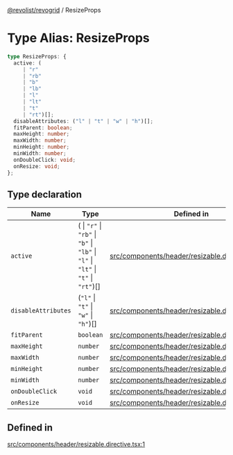 [@revolist/revogrid](README.md) / ResizeProps

# Type Alias: ResizeProps

```ts
type ResizeProps: {
  active: (
     | "r"
     | "rb"
     | "b"
     | "lb"
     | "l"
     | "lt"
     | "t"
     | "rt")[];
  disableAttributes: ("l" | "t" | "w" | "h")[];
  fitParent: boolean;
  maxHeight: number;
  maxWidth: number;
  minHeight: number;
  minWidth: number;
  onDoubleClick: void;
  onResize: void;
};
```

## Type declaration

| Name | Type | Defined in |
| ------ | ------ | ------ |
| `active` | ( \| `"r"` \| `"rb"` \| `"b"` \| `"lb"` \| `"l"` \| `"lt"` \| `"t"` \| `"rt"`)[] | [src/components/header/resizable.directive.tsx:2](https://github.com/revolist/revogrid/blob/e1595e2274ede0d95fc882d4d4e21ec46b508cad/src/components/header/resizable.directive.tsx#L2) |
| `disableAttributes` | (`"l"` \| `"t"` \| `"w"` \| `"h"`)[] | [src/components/header/resizable.directive.tsx:7](https://github.com/revolist/revogrid/blob/e1595e2274ede0d95fc882d4d4e21ec46b508cad/src/components/header/resizable.directive.tsx#L7) |
| `fitParent` | `boolean` | [src/components/header/resizable.directive.tsx:3](https://github.com/revolist/revogrid/blob/e1595e2274ede0d95fc882d4d4e21ec46b508cad/src/components/header/resizable.directive.tsx#L3) |
| `maxHeight` | `number` | [src/components/header/resizable.directive.tsx:9](https://github.com/revolist/revogrid/blob/e1595e2274ede0d95fc882d4d4e21ec46b508cad/src/components/header/resizable.directive.tsx#L9) |
| `maxWidth` | `number` | [src/components/header/resizable.directive.tsx:8](https://github.com/revolist/revogrid/blob/e1595e2274ede0d95fc882d4d4e21ec46b508cad/src/components/header/resizable.directive.tsx#L8) |
| `minHeight` | `number` | [src/components/header/resizable.directive.tsx:5](https://github.com/revolist/revogrid/blob/e1595e2274ede0d95fc882d4d4e21ec46b508cad/src/components/header/resizable.directive.tsx#L5) |
| `minWidth` | `number` | [src/components/header/resizable.directive.tsx:4](https://github.com/revolist/revogrid/blob/e1595e2274ede0d95fc882d4d4e21ec46b508cad/src/components/header/resizable.directive.tsx#L4) |
| `onDoubleClick` | `void` | [src/components/header/resizable.directive.tsx:12](https://github.com/revolist/revogrid/blob/e1595e2274ede0d95fc882d4d4e21ec46b508cad/src/components/header/resizable.directive.tsx#L12) |
| `onResize` | `void` | [src/components/header/resizable.directive.tsx:11](https://github.com/revolist/revogrid/blob/e1595e2274ede0d95fc882d4d4e21ec46b508cad/src/components/header/resizable.directive.tsx#L11) |

## Defined in

[src/components/header/resizable.directive.tsx:1](https://github.com/revolist/revogrid/blob/e1595e2274ede0d95fc882d4d4e21ec46b508cad/src/components/header/resizable.directive.tsx#L1)
